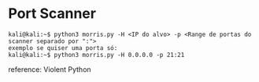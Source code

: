# Port Scanner 
```console
kali@kali:~$ python3 morris.py -H <IP do alvo> -p <Range de portas do scanner separado por ":">
exemplo se quiser uma porta só:
kali@kali:~$ python3 morris.py -H 0.0.0.0 -p 21:21
```
reference: Violent Python
